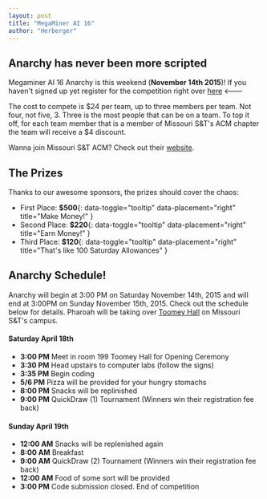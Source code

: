 ```yaml
---
layout: post
title: "MegaMiner AI 16"
author: "Herberger"
---
```


Anarchy has never been more scripted
-------------------------------------------

Megaminer AI 16 Anarchy is this weekend (**November 14th 2015**)! If you haven't
signed up yet register for the competition right over [here](https://megaminerai.com/competition/megaminerai-16-anarchy/) <---

The cost to compete is $24 per team, up to three members per team. Not four,
not five, 3. Three is the most people that can be on a team.  To top it off, for
each team member that is a member of Missouri S&T's ACM chapter the team will receive a $4 discount.

Wanna join Missouri S&T ACM? Check out their [website](http://acm.mst.edu/).

The Prizes
-----------

Thanks to our awesome sponsors, the prizes should cover the chaos:

* First Place: **$500**{: data-toggle="tooltip" data-placement="right" title="Make Money!" }
* Second Place: **$220**{: data-toggle="tooltip" data-placement="right" title="Earn Money!" }
* Third Place: **$120**{: data-toggle="tooltip" data-placement="right" title="That's like 100 Saturday Allowances" }

Anarchy Schedule!
------------------
Anarchy will begin at 3:00 PM on Saturday November 14th, 2015 and will end at
3:00PM on Sunday November 15th, 2015. Check out the schedule below for
details. Pharoah will be taking over
[Toomey Hall](https://goo.gl/maps/HJA95) on Missouri S&T's campus.


#### Saturday April 18th

* **3:00 PM** Meet in room 199 Toomey Hall for Opening Ceremony
* **3:30 PM** Head upstairs to computer labs (follow the signs)
* **3:35 PM** Begin coding
* **5/6  PM** Pizza will be provided for your hungry stomachs
* **8:00 PM** Snacks will be replinished
* **9:00 PM** QuickDraw (1) Tournament (Winners win their registration fee back)


#### Sunday April 19th

* **12:00 AM** Snacks will be replenished again
* **8:00 AM** Breakfast
* **9:00 AM** QuickDraw (2) Tournament (Winners win their registration fee back)
* **12:00 AM** Food of some sort will be provided
* **3:00 PM** Code submission closed. End of competition
